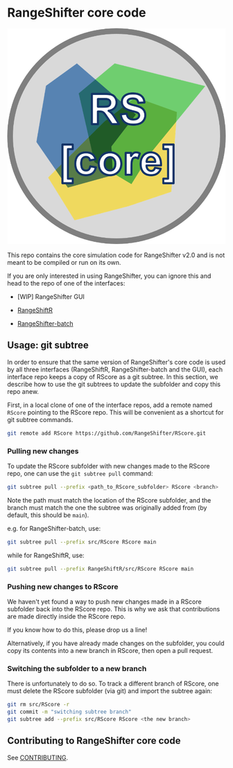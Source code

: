 # RangeShifter core code

![](https://github.com/RangeShifter/RScore/blob/development-guidelines/RScore_logo.png)

This repo contains the core simulation code for RangeShifter v2.0 and is not meant to be compiled or run on its own.

If you are only interested in using RangeShifter, you can ignore this and head to the repo of one of the interfaces:

- [WIP] RangeShifter GUI

- [RangeShiftR](https://github.com/RangeShifter/RangeShiftR-pkg)

- [RangeShifter-batch](https://github.com/RangeShifter/RangeShifter_batch)

## Usage: git subtree

In order to ensure that the same version of RangeShifter's core code is used by all three interfaces (RangeShiftR, RangeShifter-batch and the GUI), each interface repo keeps a copy of RScore as a git subtree. In this section, we describe how to use the git subtrees to update the subfolder and copy this repo anew.

First, in a local clone of one of the interface repos, add a remote named `RScore` pointing to the RScore repo. This will be convenient as a shortcut for git subtree commands.

```bash
git remote add RScore https://github.com/RangeShifter/RScore.git
```

### Pulling new changes

To update the RScore subfolder with new changes made to the RScore repo, one can use the `git subtree pull` command:

```bash
git subtree pull --prefix <path_to_RScore_subfolder> RScore <branch>
```

Note the path must match the location of the RScore subfolder, and the branch must match the one the subtree was originally added from (by default, this should be `main`).

e.g. for RangeShifter-batch, use:

```bash
git subtree pull --prefix src/RScore RScore main
```

while for RangeShiftR, use:

```bash
git subtree pull --prefix RangeShiftR/src/RScore RScore main
```

### Pushing new changes to RScore

We haven't yet found a way to push new changes made in a RScore subfolder back into the RScore repo. This is why we ask that contributions are made directly inside the RScore repo.

If you know how to do this, please drop us a line!

Alternatively, if you have already made changes on the subfolder, you could copy its contents into a new branch in RScore, then open a pull request.

### Switching the subfolder to a new branch

There is unfortunately to do so. To track a different branch of RScore, one must delete the RScore subfolder (via git) and import the subtree again:

```bash
git rm src/RScore -r
git commit -m "switching subtree branch"
git subtree add --prefix src/RScore RScore <the new branch>
```

## Contributing to RangeShifter core code

See [CONTRIBUTING](https://github.com/RangeShifter/RScore/blob/main/CONTRIBUTING.md).

